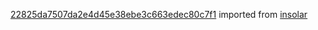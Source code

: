 [22825da7507da2e4d45e38ebe3c663edec80c7f1](https://github.com/insolar/insolar/commit/22825da7507da2e4d45e38ebe3c663edec80c7f1) imported from [insolar](https://github.com/insolar/insolar)
